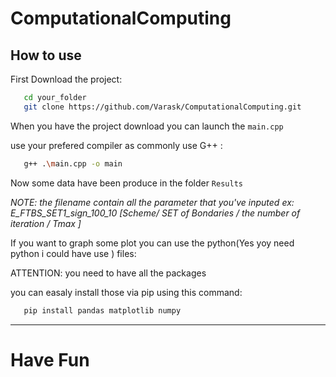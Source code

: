 # ComputationalComputing

## How to use 


First Download the project: 
```bash
   cd your_folder
   git clone https://github.com/Varask/ComputationalComputing.git
```

When you have the project download you can launch the `main.cpp`

use your prefered compiler as commonly use G++ : 

```bash
   g++ .\main.cpp -o main
```

Now some data have been produce in the folder `Results`

   *NOTE: the filename contain all the parameter that you've inputed ex: E_FTBS_SET1_sign_100_10 [Scheme/ SET of Bondaries / the number of iteration / Tmax ]*

If you want to graph some plot you can use the python(Yes yoy need python i could have use ) files:

ATTENTION: you need to have all the packages

you can easaly install those via pip using this command: 
```bash
   pip install pandas matplotlib numpy 
```
___
# Have Fun 
